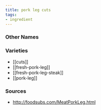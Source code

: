 ```yaml
---
title: pork leg cuts
tags:
- ingredient
---
```



### Other Names


### Varieties

* [[cuts]]
* [[fresh-pork-leg]]
* [[fresh-pork-leg-steak]]
* [[pork-leg]]

### Sources
* http://foodsubs.com/MeatPorkLeg.html
